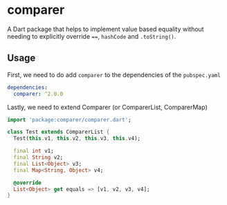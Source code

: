 # comparer

A Dart package that helps to implement value based equality without needing to explicitly override `==`, `hashCode` and `.toString()`.

## Usage

First, we need to do add `comparer` to the dependencies of the `pubspec.yaml`

``` yaml
dependencies:
  comparer: ^2.0.0
```

Lastly, we need to extend Comparer (or ComparerList, ComparerMap)

``` dart
import 'package:comparer/comparer.dart';

class Test extends ComparerList {
  Test(this.v1, this.v2, this.v3, this.v4);

  final int v1;
  final String v2;
  final List<Object> v3;
  final Map<String, Object> v4;

  @override
  List<Object> get equals => [v1, v2, v3, v4];
}
```